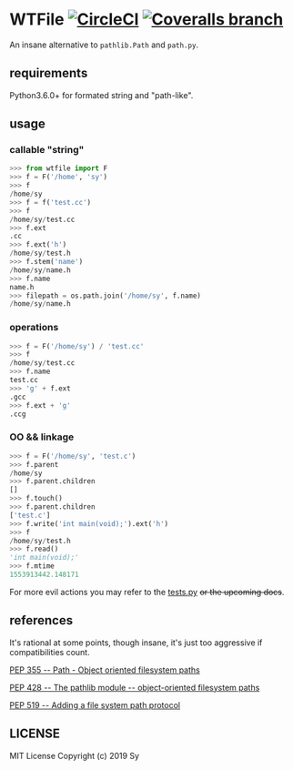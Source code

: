 # WTFile [![CircleCI](https://img.shields.io/circleci/project/github/somarlyonks/wtfile/master.svg)](https://circleci.com/gh/somarlyonks/wtfile) [![Coveralls branch](https://codecov.io/gh/somarlyonks/wtfile/branch/master/graph/badge.svg)](https://codecov.io/gh/somarlyonks/wtfile)

An insane alternative to `pathlib.Path` and `path.py`.

## requirements

Python3.6.0+ for formated string and "path-like".

## usage

### callable "string"

```python
>>> from wtfile import F
>>> f = F('/home', 'sy')
>>> f
/home/sy
>>> f = f('test.cc')
>>> f
/home/sy/test.cc
>>> f.ext
.cc
>>> f.ext('h')
/home/sy/test.h
>>> f.stem('name')
/home/sy/name.h
>>> f.name
name.h
>>> filepath = os.path.join('/home/sy', f.name)
/home/sy/name.h
```

### operations

```python
>>> f = F('/home/sy') / 'test.cc'
>>> f
/home/sy/test.cc
>>> f.name
test.cc
>>> 'g' + f.ext
.gcc
>>> f.ext + 'g'
.ccg
```

### OO && linkage

```python
>>> f = F('/home/sy', 'test.c')
>>> f.parent
/home/sy
>>> f.parent.children
[]
>>> f.touch()
>>> f.parent.children
['test.c']
>>> f.write('int main(void);').ext('h')
>>> f
/home/sy/test.h
>>> f.read()
'int main(void);'
>>> f.mtime
1553913442.148171
```

For more evil actions you may refer to the [tests.py](./tests.py) ~~or the upcoming docs~~.

## references

It's rational at some points, though insane, it's just too aggressive if compatibilities count.

[PEP 355 -- Path - Object oriented filesystem paths](https://www.python.org/dev/peps/pep-0355/)

[PEP 428 -- The pathlib module -- object-oriented filesystem paths](https://www.python.org/dev/peps/pep-0428/)

[PEP 519 -- Adding a file system path protocol](https://www.python.org/dev/peps/pep-0519/)

## LICENSE

MIT License Copyright (c) 2019 Sy
